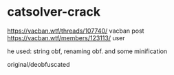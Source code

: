 # catsolver-crack

https://vacban.wtf/threads/107740/ vacban post
https://vacban.wtf/members/123113/ user

he used: string obf, renaming obf. and some minification

original/deobfuscated
